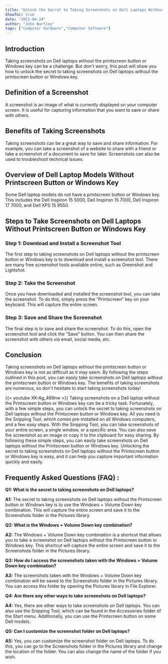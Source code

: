 ```yaml
---
title: "Unlock the Secret to Taking Screenshots on Dell Laptops Without the Printscreen Button or Windows Key!"
ShowToc: true 
date: "2023-04-24"
author: "John Bartley" 
tags: ["Computer Hardware","Computer Software"]
---
```

## Introduction

Taking screenshots on Dell laptops without the printscreen button or Windows key can be a challenge. But don't worry, this post will show you how to unlock the secret to taking screenshots on Dell laptops without the printscreen button or Windows key.

## Definition of a Screenshot

A screenshot is an image of what is currently displayed on your computer screen. It is useful for capturing information that you want to save or share with others.

## Benefits of Taking Screenshots

Taking screenshots can be a great way to save and share information. For example, you can take a screenshot of a website to share with a friend or take a screenshot of a document to save for later. Screenshots can also be used to troubleshoot technical issues.

## Overview of Dell Laptop Models Without Printscreen Button or Windows Key

Some Dell laptop models do not have a printscreen button or Windows key. This includes the Dell Inspiron 15 5000, Dell Inspiron 15 7000, Dell Inspiron 17 7000, and Dell XPS 15 9550.

## Steps to Take Screenshots on Dell Laptops Without Printscreen Button or Windows Key

### Step 1: Download and Install a Screenshot Tool

The first step to taking screenshots on Dell laptops without the printscreen button or Windows key is to download and install a screenshot tool. There are many free screenshot tools available online, such as Greenshot and Lightshot.

### Step 2: Take the Screenshot

Once you have downloaded and installed the screenshot tool, you can take the screenshot. To do this, simply press the “Printscreen” key on your keyboard. This will capture the entire screen.

### Step 3: Save and Share the Screenshot

The final step is to save and share the screenshot. To do this, open the screenshot tool and click the “Save” button. You can then share the screenshot with others via email, social media, etc.

## Conclusion

Taking screenshots on Dell laptops without the printscreen button or Windows key is not as difficult as it may seem. By following the steps outlined in this post, you can easily take screenshots on Dell laptops without the printscreen button or Windows key. The benefits of taking screenshots are numerous, so don't hesitate to start taking screenshots today!

{{< youtube XK-Ag_469nw >}} 
Taking screenshots on a Dell laptop without the Printscreen button or Windows key can be a tricky task. Fortunately, with a few simple steps, you can unlock the secret to taking screenshots on Dell laptops without the Printscreen button or Windows key. All you need is the Snipping Tool, which comes pre-installed on all Windows computers, and a few easy steps. With the Snipping Tool, you can take screenshots of your entire screen, a single window, or a specific area. You can also save the screenshot as an image or copy it to the clipboard for easy sharing. By following these simple steps, you can easily take screenshots on Dell laptops without the Printscreen button or Windows key. Unlocking the secret to taking screenshots on Dell laptops without the Printscreen button or Windows key is easy, and it can help you capture important information quickly and easily.

## Frequently Asked Questions (FAQ) :
**Q1: What is the secret to taking screenshots on Dell laptops?**

**A1:** The secret to taking screenshots on Dell laptops without the Printscreen button or Windows key is to use the Windows + Volume Down key combination. This will capture the entire screen and save it to the Screenshots folder in the Pictures library.

**Q2: What is the Windows + Volume Down key combination?**

**A2:** The Windows + Volume Down key combination is a shortcut that allows you to take a screenshot on Dell laptops without the Printscreen button or Windows key. This shortcut will capture the entire screen and save it to the Screenshots folder in the Pictures library.

**Q3: How do I access the screenshots taken with the Windows + Volume Down key combination?**

**A3:** The screenshots taken with the Windows + Volume Down key combination will be saved to the Screenshots folder in the Pictures library. You can access this folder by opening the Pictures library in File Explorer.

**Q4: Are there any other ways to take screenshots on Dell laptops?**

**A4:** Yes, there are other ways to take screenshots on Dell laptops. You can also use the Snipping Tool, which can be found in the Accessories folder of the Start menu. Additionally, you can use the Printscreen button on some Dell models.

**Q5: Can I customize the screenshot folder on Dell laptops?**

**A5:** Yes, you can customize the screenshot folder on Dell laptops. To do this, you can go to the Screenshots folder in the Pictures library and change the location of the folder. You can also change the name of the folder if you wish.


